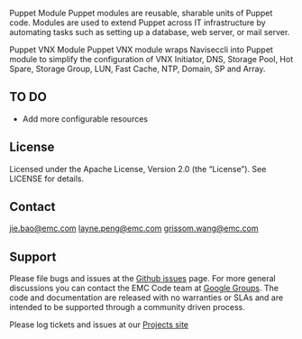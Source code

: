 Puppet Module
Puppet modules are reusable, sharable units of Puppet code. Modules are used to extend Puppet across IT infrastructure by automating tasks such as setting up a database, web server, or mail server.

Puppet VNX Module
Puppet VNX module wraps Naviseccli into Puppet module to simplify the configuration of VNX Initiator, DNS, Storage Pool, Hot Spare, Storage Group, LUN, Fast Cache, NTP, Domain, SP and Array.


TO DO
-------
* Add more configurable resources


License
-------
Licensed under the Apache License, Version 2.0 (the “License”). See LICENSE for details. 


Contact
-------
jie.bao@emc.com
layne.peng@emc.com
grissom.wang@emc.com


Support
-------
Please file bugs and issues at the <a href="https://github.com/emccode/puppet-vnx/issues">Github issues</a> page.  For more general discussions you can contact the EMC Code team at <a href="https://groups.google.com/forum/#!forum/emccode-users">Google Groups</a>.  The code and documentation are released with no warranties or SLAs and are intended to be supported through a community driven process.


Please log tickets and issues at our [Projects site](http://projects.example.com)
